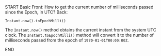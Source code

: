 START
Basic
Front: 
How to get the current number of milliseconds passed since the Epoch, in UTC?
Back: 
```
Instant.now().toEpochMilli()
```
The `Instant.now()` method obtains the current instant from the system UTC clock. The `Instant.toEpochMilli()` method will convert it to the number of milliseconds passed from the epoch of `1970-01-01T00:00:00Z`.
<!--ID: 1745138723649-->
END
